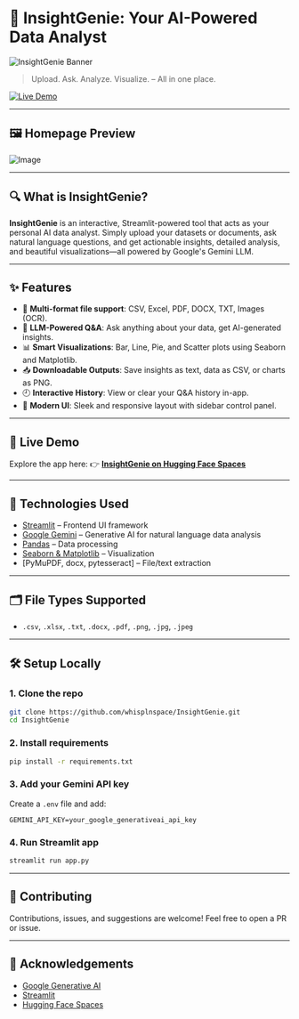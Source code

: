 # 🧠 InsightGenie: Your AI-Powered Data Analyst

![InsightGenie Banner](https://huggingface.co/datasets/huggingface/brand-assets/resolve/main/hf-logo-with-title.svg)

> Upload. Ask. Analyze. Visualize. – All in one place.

[![Live Demo](https://img.shields.io/badge/🚀%20Live%20Demo-Click%20Here-brightgreen?style=for-the-badge)](https://huggingface.co/spaces/whisplnspace/InsightGenie)

---

## 🖼️ Homepage Preview

![Image](https://github.com/user-attachments/assets/bf1d5251-2577-47d0-a6c2-c30e75ab53d9)

---

## 🔍 What is InsightGenie?

**InsightGenie** is an interactive, Streamlit-powered tool that acts as your personal AI data analyst. Simply upload your datasets or documents, ask natural language questions, and get actionable insights, detailed analysis, and beautiful visualizations—all powered by Google's Gemini LLM.

---

## ✨ Features

* 📁 **Multi-format file support**: CSV, Excel, PDF, DOCX, TXT, Images (OCR).
* 🤖 **LLM-Powered Q\&A**: Ask anything about your data, get AI-generated insights.
* 📊 **Smart Visualizations**: Bar, Line, Pie, and Scatter plots using Seaborn and Matplotlib.
* 📥 **Downloadable Outputs**: Save insights as text, data as CSV, or charts as PNG.
* 🕘 **Interactive History**: View or clear your Q\&A history in-app.
* 🎨 **Modern UI**: Sleek and responsive layout with sidebar control panel.

---

## 🚀 Live Demo

Explore the app here:
👉 [**InsightGenie on Hugging Face Spaces**](https://huggingface.co/spaces/whisplnspace/InsightGenie)

---

## 🧰 Technologies Used

* [Streamlit](https://streamlit.io/) – Frontend UI framework
* [Google Gemini](https://ai.google.dev/) – Generative AI for natural language data analysis
* [Pandas](https://pandas.pydata.org/) – Data processing
* [Seaborn & Matplotlib](https://seaborn.pydata.org/) – Visualization
* \[PyMuPDF, docx, pytesseract] – File/text extraction

---

## 🗂️ File Types Supported

* `.csv`, `.xlsx`, `.txt`, `.docx`, `.pdf`, `.png`, `.jpg`, `.jpeg`

---

## 🛠️ Setup Locally

### 1. Clone the repo

```bash
git clone https://github.com/whisplnspace/InsightGenie.git
cd InsightGenie
```

### 2. Install requirements

```bash
pip install -r requirements.txt
```

### 3. Add your Gemini API key

Create a `.env` file and add:

```
GEMINI_API_KEY=your_google_generativeai_api_key
```

### 4. Run Streamlit app

```bash
streamlit run app.py
```

---

## 🤝 Contributing

Contributions, issues, and suggestions are welcome! Feel free to open a PR or issue.

---


## 🙏 Acknowledgements

* [Google Generative AI](https://ai.google.dev/)
* [Streamlit](https://streamlit.io/)
* [Hugging Face Spaces](https://huggingface.co/spaces)
